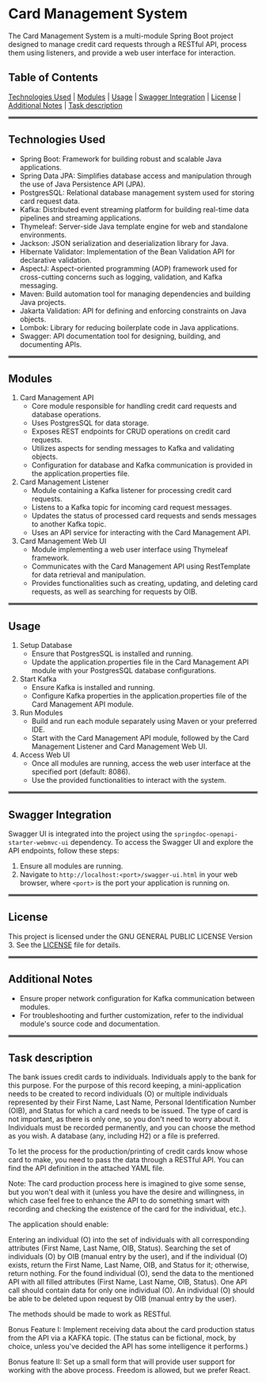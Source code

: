 <h1>Card Management System</h1>
The Card Management System is a multi-module Spring Boot project designed to manage credit card requests through a RESTful API, process them using listeners, and provide a web user interface for interaction.

## Table of Contents

[Technologies Used](#technologies-used) | [Modules](#modules) | [Usage](#usage) | [Swagger Integration](#swagger-integration) | [License](#license) | [Additional Notes](#additional-notes) | [Task description](#task-description)

<hr style="border:2px solid gray"> </hr>

## Technologies Used

- Spring Boot: Framework for building robust and scalable Java applications.
- Spring Data JPA: Simplifies database access and manipulation through the use of Java Persistence API (JPA).
- PostgresSQL: Relational database management system used for storing card request data.
- Kafka: Distributed event streaming platform for building real-time data pipelines and streaming applications.
- Thymeleaf: Server-side Java template engine for web and standalone environments.
- Jackson: JSON serialization and deserialization library for Java.
- Hibernate Validator: Implementation of the Bean Validation API for declarative validation.
- AspectJ: Aspect-oriented programming (AOP) framework used for cross-cutting concerns such as logging, validation, and
  Kafka messaging.
- Maven: Build automation tool for managing dependencies and building Java projects.
- Jakarta Validation: API for defining and enforcing constraints on Java objects.
- Lombok: Library for reducing boilerplate code in Java applications.
- Swagger: API documentation tool for designing, building, and documenting APIs.

<hr style="border:2px solid gray"> </hr>

## Modules

1. Card Management API
   - Core module responsible for handling credit card requests and database operations.
   - Uses PostgresSQL for data storage.
   - Exposes REST endpoints for CRUD operations on credit card requests.
   - Utilizes aspects for sending messages to Kafka and validating objects.
   - Configuration for database and Kafka communication is provided in the application.properties file.
2. Card Management Listener
   - Module containing a Kafka listener for processing credit card requests.
   - Listens to a Kafka topic for incoming card request messages.
   - Updates the status of processed card requests and sends messages to another Kafka topic.
   - Uses an API service for interacting with the Card Management API.
3. Card Management Web UI
   - Module implementing a web user interface using Thymeleaf framework.
   - Communicates with the Card Management API using RestTemplate for data retrieval and manipulation.
   - Provides functionalities such as creating, updating, and deleting card requests, as well as searching for requests
     by OIB.

<hr style="border:2px solid gray"> </hr>

## Usage

1. Setup Database
   - Ensure that PostgresSQL is installed and running.
   - Update the application.properties file in the Card Management API module with your PostgresSQL database
     configurations.
2. Start Kafka
   - Ensure Kafka is installed and running.
   - Configure Kafka properties in the application.properties file of the Card Management API module.
3. Run Modules
   - Build and run each module separately using Maven or your preferred IDE.
   - Start with the Card Management API module, followed by the Card Management Listener and Card Management Web UI.
4. Access Web UI
   - Once all modules are running, access the web user interface at the specified port (default: 8086).
   - Use the provided functionalities to interact with the system.

<hr style="border:2px solid gray"> </hr>

## Swagger Integration

Swagger UI is integrated into the project using the `springdoc-openapi-starter-webmvc-ui` dependency. To access the
Swagger UI and explore the API endpoints, follow these steps:

1. Ensure all modules are running.
2. Navigate to `http://localhost:<port>/swagger-ui.html` in your web browser, where `<port>` is the port your
   application is running on.

<hr style="border:2px solid gray"> </hr>

## License

This project is licensed under the GNU GENERAL PUBLIC LICENSE Version 3. See
the [LICENSE](https://www.gnu.org/licenses/gpl-3.0.en.html) file for details.

<hr style="border:2px solid gray"> </hr>

## Additional Notes

- Ensure proper network configuration for Kafka communication between modules.
- For troubleshooting and further customization, refer to the individual module's source code and documentation.

<hr style="border:2px solid gray"> </hr>

## Task description

The bank issues credit cards to individuals. Individuals apply to the bank for this purpose. For the purpose of this
record keeping, a mini-application needs to be created to record individuals (O) or multiple individuals represented by
their First Name, Last Name, Personal Identification Number (OIB), and Status for which a card needs to be issued. The
type of card is not important, as there is only one, so you don't need to worry about it. Individuals must be recorded
permanently, and you can choose the method as you wish. A database (any, including H2) or a file is preferred.

To let the process for the production/printing of credit cards know whose card to make, you need to pass the data
through a RESTful API. You can find the API definition in the attached YAML file.

Note: The card production process here is imagined to give some sense, but you won't deal with it (unless you have the
desire and willingness, in which case feel free to enhance the API to do something smart with recording and checking the
existence of the card for the individual, etc.).

The application should enable:

Entering an individual (O) into the set of individuals with all corresponding attributes (First Name, Last Name, OIB,
Status).
Searching the set of individuals (O) by OIB (manual entry by the user), and if the individual (O) exists, return the
First Name, Last Name, OIB, and Status for it; otherwise, return nothing.
For the found individual (O), send the data to the mentioned API with all filled attributes (First Name, Last Name, OIB,
Status).
One API call should contain data for only one individual (O).
An individual (O) should be able to be deleted upon request by OIB (manual entry by the user).

The methods should be made to work as RESTful.

Bonus Feature I:
Implement receiving data about the card production status from the API via a KAFKA topic. (The status can be fictional,
mock, by choice, unless you've decided the API has some intelligence it performs.)

Bonus feature II:
Set up a small form that will provide user support for working with the above process. Freedom is allowed, but we prefer
React.